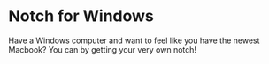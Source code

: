 # Notch for Windows
 Have a Windows computer and want to feel like you have the newest Macbook? You can by getting your very own notch!
